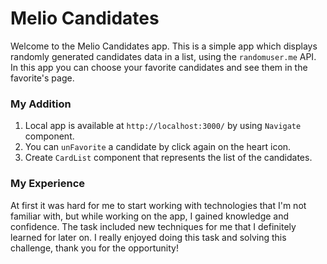 # Melio Candidates

Welcome to the Melio Candidates app.
This is a simple app which displays randomly generated candidates data in a list, using the `randomuser.me` API. In this app you can choose your favorite candidates and see them in the favorite's page.

### My Addition

1. Local app is available at `http://localhost:3000/` by using `Navigate` component.
2. You can `unFavorite` a candidate by click again on the heart icon.
3. Create `CardList` component that represents the list of the candidates.

### My Experience

At first it was hard for me to start working with technologies that I'm not familiar with, but while working on the app, I gained knowledge and confidence.
The task included new techniques for me that I definitely learned for later on.
I really enjoyed doing this task and solving this challenge, thank you for the opportunity!
